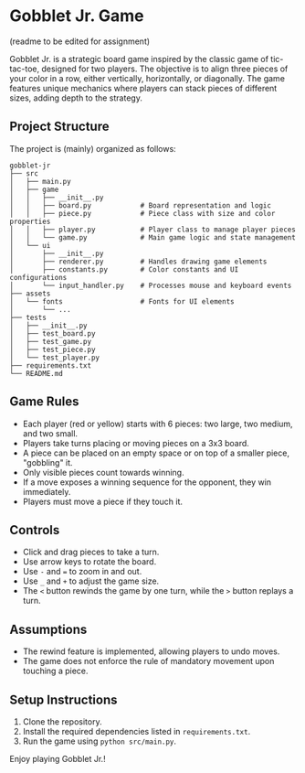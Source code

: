 # Gobblet Jr. Game

(readme to be edited for assignment)

Gobblet Jr. is a strategic board game inspired by the classic game of tic-tac-toe, designed for two players. The objective is to align three pieces of your color in a row, either vertically, horizontally, or diagonally. The game features unique mechanics where players can stack pieces of different sizes, adding depth to the strategy.

## Project Structure

The project is (mainly) organized as follows:

```
gobblet-jr
├── src
│   ├── main.py
│   ├── game
│   │   ├── __init__.py
│   │   ├── board.py            # Board representation and logic
│   │   ├── piece.py            # Piece class with size and color properties
│   │   ├── player.py           # Player class to manage player pieces
│   │   └── game.py             # Main game logic and state management
│   └── ui
│       ├── __init__.py
│       ├── renderer.py         # Handles drawing game elements
│       ├── constants.py        # Color constants and UI configurations
│       └── input_handler.py    # Processes mouse and keyboard events
├── assets
│   └── fonts                   # Fonts for UI elements
│       └── ...
├── tests
│   ├── __init__.py
│   ├── test_board.py
│   ├── test_game.py
│   ├── test_piece.py
│   └── test_player.py
├── requirements.txt
└── README.md
```

## Game Rules

- Each player (red or yellow) starts with 6 pieces: two large, two medium, and two small.
- Players take turns placing or moving pieces on a 3x3 board.
- A piece can be placed on an empty space or on top of a smaller piece, "gobbling" it.
- Only visible pieces count towards winning.
- If a move exposes a winning sequence for the opponent, they win immediately.
- Players must move a piece if they touch it.

## Controls

- Click and drag pieces to take a turn.
- Use arrow keys to rotate the board.
- Use `-` and `=` to zoom in and out.
- Use `_` and `+` to adjust the game size.
- The `<` button rewinds the game by one turn, while the `>` button replays a turn.

## Assumptions

- The rewind feature is implemented, allowing players to undo moves.
- The game does not enforce the rule of mandatory movement upon touching a piece.

## Setup Instructions

1. Clone the repository.
2. Install the required dependencies listed in `requirements.txt`.
3. Run the game using `python src/main.py`.

Enjoy playing Gobblet Jr.!